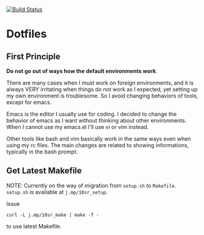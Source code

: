 [![Build Status](https://travis-ci.org/10sr/dotfiles.svg?branch=master)](https://travis-ci.org/10sr/dotfiles)

Dotfiles
========



First Principle
---------------


__Do not go out of ways how the default environments work__.


There are many cases when I must work on foreign environments, and it is always
VERY irritating when things do not work as I expected, yet setting up my own
environment is troublesome. So I avoid changing behaviors of tools, except
for emacs.

Emacs is the editor I usually use for coding. I decided to change the behavior
of emacs as I want without thinking about other environments. When I cannot use
my emacs.el I'll use vi or vim instead.

Other tools like bash and vim basically work in the same ways even when using my
rc files. The main changes are related to showing informations, typically in the
bash prompt.



Get Latest Makefile
-------------------

NOTE: Currently on the way of migration from `setup.sh` to `Makefile`.
`setup.sh` is available at `j.mp/10sr_setup`.

Issue

    curl -L j.mp/10sr_make | make -f -

to use latest Makefile.
